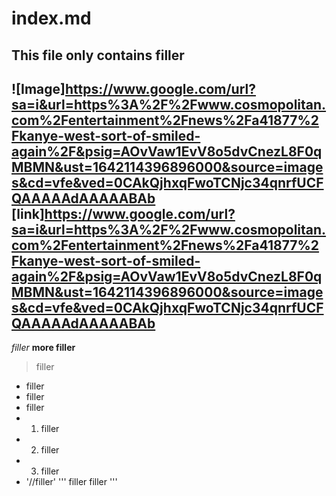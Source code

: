 # index.md
## This file only contains filler

![Image]https://www.google.com/url?sa=i&url=https%3A%2F%2Fwww.cosmopolitan.com%2Fentertainment%2Fnews%2Fa41877%2Fkanye-west-sort-of-smiled-again%2F&psig=AOvVaw1EvV8o5dvCnezL8F0qMBMN&ust=1642114396896000&source=images&cd=vfe&ved=0CAkQjhxqFwoTCNjc34qnrfUCFQAAAAAdAAAAABAb
[link]https://www.google.com/url?sa=i&url=https%3A%2F%2Fwww.cosmopolitan.com%2Fentertainment%2Fnews%2Fa41877%2Fkanye-west-sort-of-smiled-again%2F&psig=AOvVaw1EvV8o5dvCnezL8F0qMBMN&ust=1642114396896000&source=images&cd=vfe&ved=0CAkQjhxqFwoTCNjc34qnrfUCFQAAAAAdAAAAABAb
---
*filler*
**more filler**
> filler
* filler
* filler
* filler
* 1. filler
* 2. filler
* 3. filler
* '//filler'
'''
filler
filler
'''
